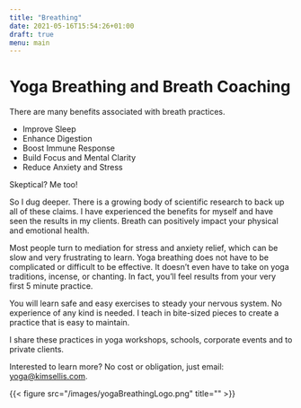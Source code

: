 ```yaml
---
title: "Breathing"
date: 2021-05-16T15:54:26+01:00
draft: true
menu: main
---
```


# Yoga Breathing and Breath Coaching

There are many benefits associated with breath practices. 

- Improve Sleep 
- Enhance Digestion
- Boost Immune Response 
- Build Focus and Mental Clarity 
- Reduce Anxiety and Stress  


Skeptical? Me too!

So I dug deeper.  There is a growing body of scientific research to back up all of these claims.  I have experienced the benefits for myself and have seen the results in my clients.  Breath can positively impact your physical and emotional health. 

Most people turn to mediation for stress and anxiety relief, which can be slow and very frustrating to learn.  Yoga breathing does not have to be complicated or difficult to be effective.  It doesn’t even have to take on yoga traditions, incense, or chanting.  In fact, you’ll feel results from your very first 5 minute practice. 

You will learn safe and easy exercises to steady your nervous system.  No experience of any kind is needed. I teach in bite-sized pieces to create a practice that is easy to maintain.

I share these practices in yoga workshops, schools, corporate events and to private clients.

Interested to learn more? No cost or obligation, just email: yoga@kimsellis.com.  

{{< figure src="/images/yogaBreathingLogo.png" title="" >}}
